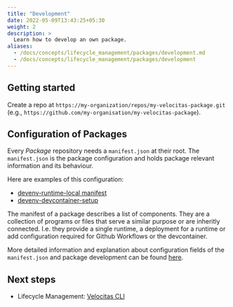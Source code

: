 ```yaml
---
title: "Development"
date: 2022-05-09T13:43:25+05:30
weight: 2
description: >
  Learn how to develop an own package.
aliases:
  - /docs/concepts/lifecycle_management/packages/development.md
  - /docs/concepts/lifecycle_management/packages/development
---
```


## Getting started

Create a repo at `https://my-organization/repos/my-velocitas-package.git` (e.g., `https://github.com/my-organisation/my-velocitas-package`).

## Configuration of Packages

Every _Package_ repository needs a `manifest.json` at their root. The `manifest.json` is the package configuration and holds package relevant information and its behaviour.

Here are examples of this configuration:

* [devenv-runtime-local manifest](https://github.com/eclipse-velocitas/devenv-runtime-local/blob/main/manifest.json)
* [devenv-devcontainer-setup](https://github.com/eclipse-velocitas/devenv-devcontainer-setup/blob/main/manifest.json)

The manifest of a package describes a list of components. They are a collection of programs or files that serve a similar purpose or are inheritly connected. I.e. they provide a single runtime, a deployment for a runtime or add configuration required for Github Workflows or the devcontainer.
<br/>

More detailed information and explanation about configuration fields of the `manifest.json` and package development can be found [here](https://github.com/eclipse-velocitas/cli/blob/main/docs/features/PACKAGES.md).

## Next steps

* Lifecycle Management: [Velocitas CLI](/docs/concepts/lifecycle_management/cli/)
